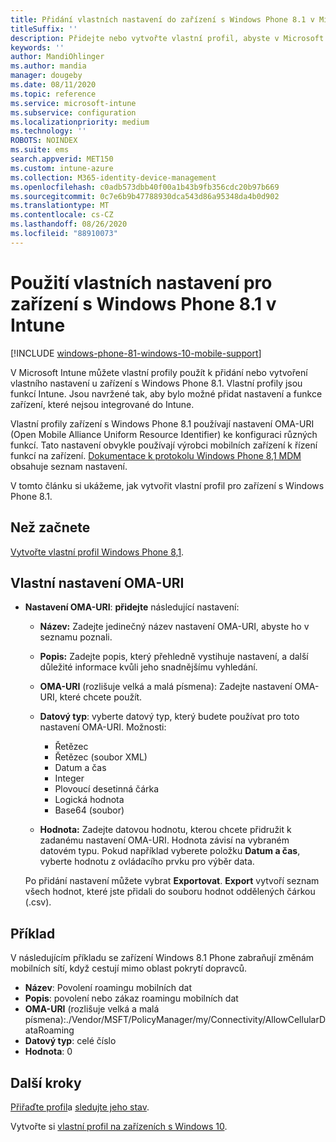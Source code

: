```yaml
---
title: Přidání vlastních nastavení do zařízení s Windows Phone 8.1 v Microsoft Intune – Azure | Microsoft Docs
titleSuffix: ''
description: Přidejte nebo vytvořte vlastní profil, abyste v Microsoft Intune mohli u zařízení s Windows Phone 8.1 používat nastavení OMA-URI.
keywords: ''
author: MandiOhlinger
ms.author: mandia
manager: dougeby
ms.date: 08/11/2020
ms.topic: reference
ms.service: microsoft-intune
ms.subservice: configuration
ms.localizationpriority: medium
ms.technology: ''
ROBOTS: NOINDEX
ms.suite: ems
search.appverid: MET150
ms.custom: intune-azure
ms.collection: M365-identity-device-management
ms.openlocfilehash: c0adb573dbb40f00a1b43b9fb356cdc20b97b669
ms.sourcegitcommit: 0c7e6b9b47788930dca543d86a95348da4b0d902
ms.translationtype: MT
ms.contentlocale: cs-CZ
ms.lasthandoff: 08/26/2020
ms.locfileid: "88910073"
---
```

# <a name="use-custom-settings-for-windows-phone-81-devices-in-intune"></a>Použití vlastních nastavení pro zařízení s Windows Phone 8.1 v Intune

[!INCLUDE [windows-phone-81-windows-10-mobile-support](../includes/windows-phone-81-windows-10-mobile-support.md)]

V Microsoft Intune můžete vlastní profily použít k přidání nebo vytvoření vlastního nastavení u zařízení s Windows Phone 8.1. Vlastní profily jsou funkcí Intune. Jsou navržené tak, aby bylo možné přidat nastavení a funkce zařízení, které nejsou integrované do Intune.

Vlastní profily zařízení s Windows Phone 8.1 používají nastavení OMA-URI (Open Mobile Alliance Uniform Resource Identifier) ke konfiguraci různých funkcí. Tato nastavení obvykle používají výrobci mobilních zařízení k řízení funkcí na zařízení. [Dokumentace k protokolu Windows Phone 8,1 MDM](/previous-versions/windows/it-pro/windows-phone/dn499787(v=technet.10)) obsahuje seznam nastavení.

V tomto článku si ukážeme, jak vytvořit vlastní profil pro zařízení s Windows Phone 8.1. 

## <a name="before-you-begin"></a>Než začnete

[Vytvořte vlastní profil Windows Phone 8,1](custom-settings-configure.md).

## <a name="custom-oma-uri-settings"></a>Vlastní nastavení OMA-URI

- **Nastavení OMA-URI**: **přidejte** následující nastavení:

  - **Název:** Zadejte jedinečný název nastavení OMA-URI, abyste ho v seznamu poznali.
  - **Popis:** Zadejte popis, který přehledně vystihuje nastavení, a další důležité informace kvůli jeho snadnějšímu vyhledání.
  - **OMA-URI** (rozlišuje velká a malá písmena): Zadejte nastavení OMA-URI, které chcete použít.
  - **Datový typ**: vyberte datový typ, který budete používat pro toto nastavení OMA-URI. Možnosti:

    - Řetězec
    - Řetězec (soubor XML)
    - Datum a čas
    - Integer
    - Plovoucí desetinná čárka
    - Logická hodnota
    - Base64 (soubor)

  - **Hodnota:** Zadejte datovou hodnotu, kterou chcete přidružit k zadanému nastavení OMA-URI. Hodnota závisí na vybraném datovém typu. Pokud například vyberete položku **Datum a čas**, vyberte hodnotu z ovládacího prvku pro výběr data.

  Po přidání nastavení můžete vybrat **Exportovat**. **Export** vytvoří seznam všech hodnot, které jste přidali do souboru hodnot oddělených čárkou (.csv).

## <a name="example"></a>Příklad

V následujícím příkladu se zařízení Windows 8.1 Phone zabraňují změnám mobilních sítí, když cestují mimo oblast pokrytí dopravců.

- **Název**: Povolení roamingu mobilních dat
- **Popis**: povolení nebo zákaz roamingu mobilních dat
- **OMA-URI** (rozlišuje velká a malá písmena):./Vendor/MSFT/PolicyManager/my/Connectivity/AllowCellularDataRoaming
- **Datový typ**: celé číslo
- **Hodnota**: 0

## <a name="next-steps"></a>Další kroky

[Přiřaďte profil](device-profile-assign.md)a [sledujte jeho stav](device-profile-monitor.md).

Vytvořte si [vlastní profil na zařízeních s Windows 10](custom-settings-windows-10.md).